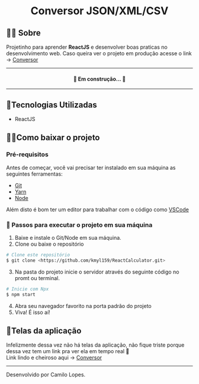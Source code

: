 
<h1 align="center"> Conversor JSON/XML/CSV </h1>

## 🐱‍👤 Sobre

Projetinho para aprender **ReactJS** e desenvolver boas praticas no desenvolvimento web.
Caso queira ver o projeto em produção acesse o link ->
<a href='https://conversor-chi.vercel.app'>Conversor</a>

---
<h4 align="center"> 
	🚧   Em construção...  🚧
</h4>

---

## 👾Tecnologias Utilizadas

- ReactJS

## 🐱‍🐉Como baixar o projeto

### Pré-requisitos

Antes de começar, você vai precisar ter instalado em sua máquina as seguintes ferramentas:

- [Git](https://git-scm.com)
- [Yarn](https://yarnpkg.com/getting-started/install)
- [Node](https://nodejs.org/en/download/)

Além disto é bom ter um editor para trabalhar com o código como [VSCode](https://code.visualstudio.com/)

### 🎲 Passos para executar o projeto em sua máquina

1. Baixe e instale o Git/Node em sua máquina.
2. Clone ou baixe o repositório

```bash
# Clone este repositório
$ git clone <https://github.com/kmyl159/ReactCalculator.git>
```

3. Na pasta do projeto inicie o servidor através do seguinte código no promt ou terminal.

```bash
# Inicie com Npx
$ npm start

```

4. Abra seu navegador favorito na porta padrão do projeto
5. Viva! É isso aí!

## 🤳Telas da aplicação


Infelizmente dessa vez não há telas da aplicação, não fique triste porque dessa vez tem um link pra ver ela em tempo real 🤣 <br>
Link lindo e cheiroso aqui -> 
<a href='https://conversor-chi.vercel.app'>Conversor</a>

---
Desenvolvido por Camilo Lopes.